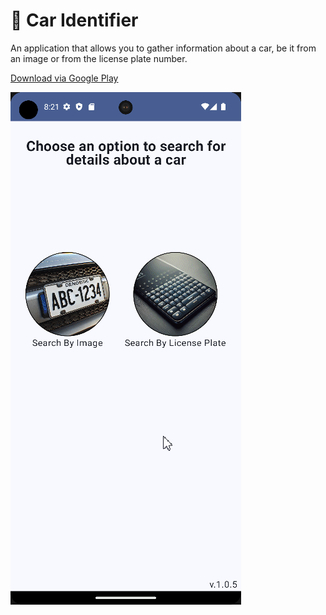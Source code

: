 # 🚗 Car Identifier
An application that allows you to gather information about a car, be it from an image or from the license plate number.

[Download via Google Play](https://play.google.com/store/apps/details?id=com.tomerpacific.caridentifier)

![Gif of Application](https://github.com/TomerPacific/car-identifier/blob/main/app_gif.gif?raw=true)